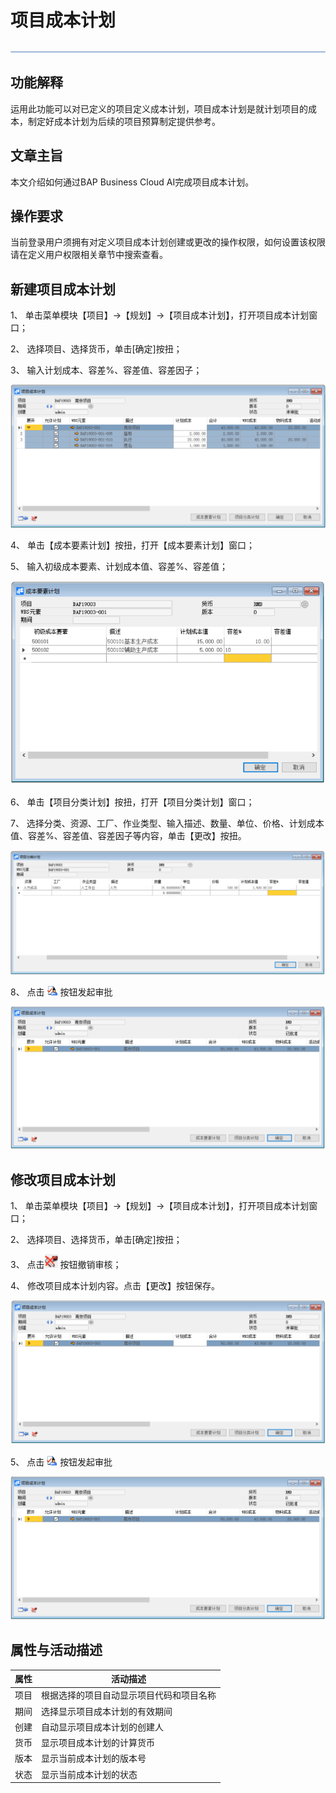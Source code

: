 # 项目成本计划

 ![1574659612041](zsk_xm_dy/common/headLine.png)

## 功能解释

运用此功能可以对已定义的项目定义成本计划，项目成本计划是就计划项目的成本，制定好成本计划为后续的项目预算制定提供参考。

## 文章主旨

本文介绍如何通过BAP Business Cloud AI完成项目成本计划。

## 操作要求

当前登录用户须拥有对定义项目成本计划创建或更改的操作权限，如何设置该权限请在定义用户权限相关章节中搜索查看。

## 新建项目成本计划

1、 单击菜单模块【项目】->【规划】->【项目成本计划】，打开项目成本计划窗口；

2、 选择项目、选择货币，单击[确定]按扭；

3、 输入计划成本、容差%、容差值、容差因子；

   ![1574673306926](zsk_xm_dy/8.1.png)                                               

4、 单击【成本要素计划】按扭，打开【成本要素计划】窗口；

5、 输入初级成本要素、计划成本值、容差%、容差值；

   ![1574673314455](zsk_xm_dy/8.2.png)

6、 单击【项目分类计划】按扭，打开【项目分类计划】窗口；

7、 选择分类、资源、工厂、作业类型、输入描述、数量、单位、价格、计划成本值、容差%、容差值、容差因子等内容，单击【更改】按扭。

   ![1574673320519](zsk_xm_dy/8.3.png)

8、 点击 ![1574673326707](zsk_xm_dy/common/审批.png)  按钮发起审批

   ![1574673334101](zsk_xm_dy/8.4.png)

## 修改项目成本计划

1、 单击菜单模块【项目】->【规划】->【项目成本计划】，打开项目成本计划窗口；

2、 选择项目、选择货币，单击[确定]按扭；

3、 点击![1574673342978](zsk_xm_dy/8.5.png)   按钮撤销审核；

4、 修改项目成本计划内容。点击【更改】按钮保存。

   ![1574673348603](zsk_xm_dy/8.6.png)

5、 点击  ![1574673355417](zsk_xm_dy/common/审批.png) 按钮发起审批

   ![1574673362143](zsk_xm_dy/8.7.png)

## 属性与活动描述

| **属性** | **活动描述**                             |
| -------- | ---------------------------------------- |
| 项目     | 根据选择的项目自动显示项目代码和项目名称 |
| 期间     | 选择显示项目成本计划的有效期间           |
| 创建     | 自动显示项目成本计划的创建人             |
| 货币     | 显示项目成本计划的计算货币               |
| 版本     | 显示当前成本计划的版本号                 |
| 状态     | 显示当前成本计划的状态                   |

 
